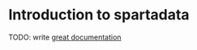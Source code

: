 # Introduction to spartadata

TODO: write [great documentation](http://jacobian.org/writing/what-to-write/)
